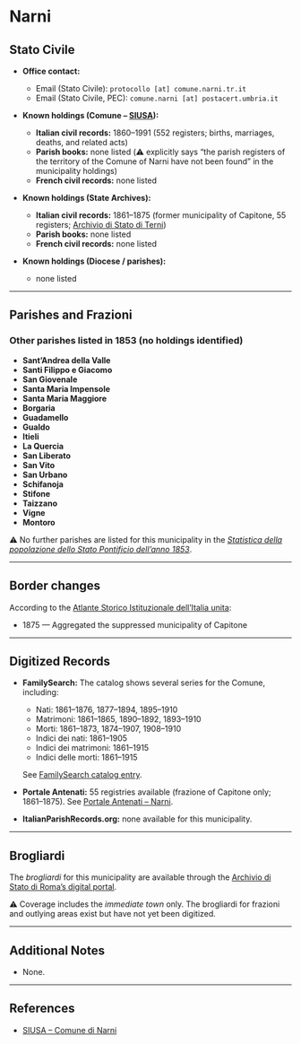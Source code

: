 # Narni

## Stato Civile

* **Office contact:**

  * Email (Stato Civile): `protocollo [at] comune.narni.tr.it`
  * Email (Stato Civile, PEC): `comune.narni [at] postacert.umbria.it`

* **Known holdings (Comune – [SIUSA](https://siusa-archivi.cultura.gov.it/cgi-bin/siusa/pagina.pl?TipoPag=comparc&Chiave=307290)):**

  * **Italian civil records:** 1860–1991 (552 registers; births, marriages, deaths, and related acts)
  * **Parish books:** none listed (⚠️ explicitly says “the parish registers of the territory of the Comune of Narni have not been found” in the municipality holdings)
  * **French civil records:** none listed

* **Known holdings (State Archives):**

  * **Italian civil records:** 1861–1875 (former municipality of Capitone, 55 registers; [Archivio di Stato di Terni](https://sias-archivi.cultura.gov.it/cgi-bin/pagina.pl?TipoPag=comparc&Chiave=512675&RicProgetto=as%2dterni))
  * **Parish books:** none listed
  * **French civil records:** none listed

* **Known holdings (Diocese / parishes):**

  * none listed

---

## Parishes and Frazioni

### Other parishes listed in 1853 (no holdings identified)

* **Sant’Andrea della Valle**
* **Santi Filippo e Giacomo**
* **San Giovenale**
* **Santa Maria Impensole**
* **Santa Maria Maggiore**
* **Borgaria**
* **Guadamello**
* **Gualdo**
* **Itieli**
* **La Quercia**
* **San Liberato**
* **San Vito**
* **San Urbano**
* **Schifanoja**
* **Stifone**
* **Taizzano**
* **Vigne**
* **Montoro**

⚠️ No further parishes are listed for this municipality in the *[Statistica della popolazione dello Stato Pontificio dell’anno 1853](https://www.google.it/books/edition/Statistics_della_popolazione_dello_Stato/v6dCAQAAMAAJ)*.

---

## Border changes

According to the [Atlante Storico Istituzionale dell’Italia unita](http://dati.san.beniculturali.it/asi/local/detail.html?UA05151):

* 1875 — Aggregated the suppressed municipality of Capitone

---

## Digitized Records

* **FamilySearch:** The catalog shows several series for the Comune, including:

  * Nati: 1861–1876, 1877–1894, 1895–1910
  * Matrimoni: 1861–1865, 1890–1892, 1893–1910
  * Morti: 1861–1873, 1874–1907, 1908–1910
  * Indici dei nati: 1861–1905
  * Indici dei matrimoni: 1861–1915
  * Indici delle morti: 1861–1915

  See [FamilySearch catalog entry](https://www.familysearch.org/en/search/catalog/958164).

* **Portale Antenati:** 55 registries available (frazione of Capitone only; 1861–1875).
  See [Portale Antenati – Narni](https://antenati.cultura.gov.it/search-registry/?localita=narni).

* **ItalianParishRecords.org:** none available for this municipality.

---

## Brogliardi

The *brogliardi* for this municipality are available through the [Archivio di Stato di Roma’s digital portal](https://imagoarchiviodistatoroma.cultura.gov.it/Gregoriano/s_brogliardi.php?Provincia=Spoleto&Denominazione=Narni).

⚠️ Coverage includes the *immediate town* only. The brogliardi for frazioni and outlying areas exist but have not yet been digitized.

---

## Additional Notes

* None.

---

## References

* [SIUSA – Comune di Narni](https://siusa-archivi.cultura.gov.it/cgi-bin/siusa/pagina.pl?TipoPag=comparc&Chiave=307290)
